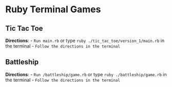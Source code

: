 # Ruby Terminal Games

## Tic Tac Toe

**Directions**:
    - `Run main.rb` or type `ruby ./tic_tac_toe/version_1/main.rb` in the terminal
    - `Follow the directions in the terminal`

## Battleship

**Directions**:
    - `Run /battleship/game.rb` or type `ruby ./battleship/game.rb` in the terminal
    - `Follow the directions in the terminal`
